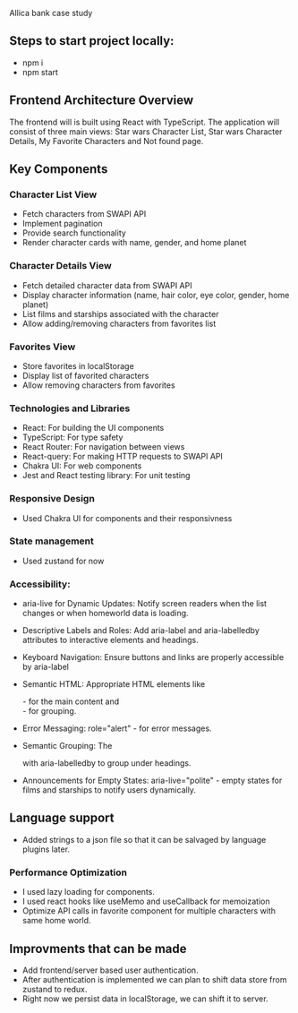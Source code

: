 Allica bank case study

## Steps to start project locally:

- npm i
- npm start

## Frontend Architecture Overview

The frontend will is built using React with TypeScript. The application will consist of three main views: Star wars Character List, Star wars Character Details, My Favorite Characters and Not found page.

## Key Components

### Character List View

- Fetch characters from SWAPI API
- Implement pagination
- Provide search functionality
- Render character cards with name, gender, and home planet

### Character Details View

- Fetch detailed character data from SWAPI API
- Display character information (name, hair color, eye color, gender, home planet)
- List films and starships associated with the character
- Allow adding/removing characters from favorites list

### Favorites View

- Store favorites in localStorage
- Display list of favorited characters
- Allow removing characters from favorites

### Technologies and Libraries

- React: For building the UI components
- TypeScript: For type safety
- React Router: For navigation between views
- React-query: For making HTTP requests to SWAPI API
- Chakra UI: For web components
- Jest and React testing library: For unit testing

### Responsive Design

- Used Chakra UI for components and their responsivness

### State management

- Used zustand for now

### Accessibility:

- aria-live for Dynamic Updates:
  Notify screen readers when the list changes or when homeworld data is loading.

- Descriptive Labels and Roles:
  Add aria-label and aria-labelledby attributes to interactive elements and headings.

- Keyboard Navigation:
  Ensure buttons and links are properly accessible by aria-label

- Semantic HTML:
  Appropriate HTML elements like <main> - for the main content and <section> - for grouping.

- Error Messaging:
  role="alert" - for error messages.

- Semantic Grouping:
  The<section> with aria-labelledby to group under headings.

- Announcements for Empty States:
  aria-live="polite" - empty states for films and starships to notify users dynamically.

## Language support

- Added strings to a json file so that it can be salvaged by language plugins later.

### Performance Optimization

- I used lazy loading for components.
- I used react hooks like useMemo and useCallback for memoization
- Optimize API calls in favorite component for multiple characters with same home world.

## Improvments that can be made

- Add frontend/server based user authentication.
- After authentication is implemented we can plan to shift data store from zustand to redux.
- Right now we persist data in localStorage, we can shift it to server.
